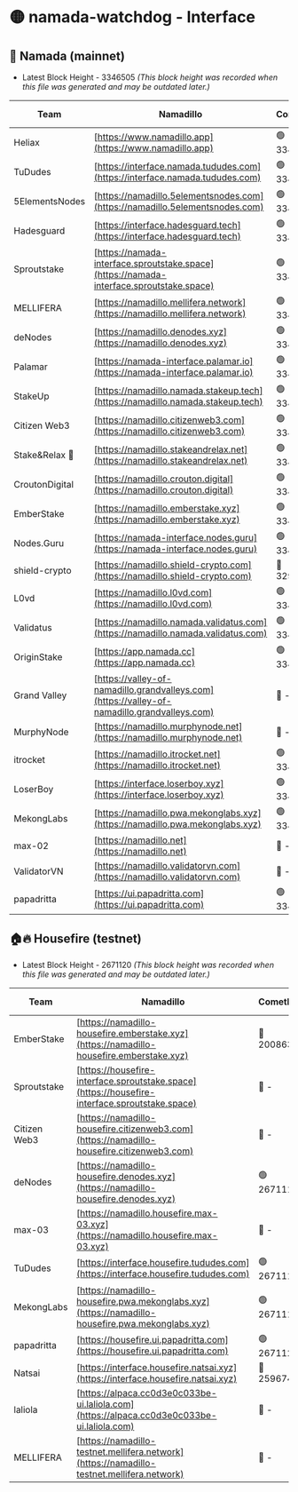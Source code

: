 # 🟡 namada-watchdog - Interface

## 🚀 Namada (mainnet)
- Latest Block Height - 3346505 *(This block height was recorded when this file was generated and may be outdated later.)*

| Team | Namadillo | CometBFT | Indexer | MASP Indexer |
|-|-|-|-|-|
| Heliax | [https://www.namadillo.app](https://www.namadillo.app) | 🟢 3346481 | 🟢 3346481 | 🟢 3346481 |
| TuDudes | [https://interface.namada.tududes.com](https://interface.namada.tududes.com) | 🟢 3346482 | 🟢 3346482 | 🟢 3346482 |
| 5ElementsNodes | [https://namadillo.5elementsnodes.com](https://namadillo.5elementsnodes.com) | 🟢 3346482 | 🟢 3346482 | 🟢 3346482 |
| Hadesguard | [https://interface.hadesguard.tech](https://interface.hadesguard.tech) | 🟢 3346482 | 🟢 3346482 | 🟢 3346482 |
| Sproutstake | [https://namada-interface.sproutstake.space](https://namada-interface.sproutstake.space) | 🟢 3346483 | 🟢 3346483 | 🟢 3346483 |
| MELLIFERA | [https://namadillo.mellifera.network](https://namadillo.mellifera.network) | 🟢 3346484 | 🟢 3346484 | 🟢 3346485 |
| deNodes | [https://namadillo.denodes.xyz](https://namadillo.denodes.xyz) | 🟢 3346485 | 🟢 3346485 | 🟢 3346485 |
| Palamar | [https://namada-interface.palamar.io](https://namada-interface.palamar.io) | 🟢 3346486 | 🟢 3346485 | 🟢 3346485 |
| StakeUp | [https://namadillo.namada.stakeup.tech](https://namadillo.namada.stakeup.tech) | 🟢 3346486 | 🟢 3346486 | 🟢 3346486 |
| Citizen Web3 | [https://namadillo.citizenweb3.com](https://namadillo.citizenweb3.com) | 🟢 3346487 | 🟢 3346487 | 🟢 3346487 |
| Stake&Relax 🦥 | [https://namadillo.stakeandrelax.net](https://namadillo.stakeandrelax.net) | 🟢 3346487 | 🟢 3346487 | 🟢 3346487 |
| CroutonDigital | [https://namadillo.crouton.digital](https://namadillo.crouton.digital) | 🟢 3346488 | 🟢 3346488 | 🟢 3346488 |
| EmberStake | [https://namadillo.emberstake.xyz](https://namadillo.emberstake.xyz) | 🟢 3346488 | 🟢 3346488 | 🟢 3346488 |
| Nodes.Guru | [https://namada-interface.nodes.guru](https://namada-interface.nodes.guru) | 🟢 3346489 | 🟢 3346489 | 🟢 3346489 |
| shield-crypto | [https://namadillo.shield-crypto.com](https://namadillo.shield-crypto.com) | 🔴 3295543 | 🔴 - | 🔴 - |
| L0vd | [https://namadillo.l0vd.com](https://namadillo.l0vd.com) | 🟢 3346494 | 🟢 3346492 | 🟢 3346494 |
| Validatus | [https://namadillo.namada.validatus.com](https://namadillo.namada.validatus.com) | 🟢 3346495 | 🟢 3346492 | 🟢 3346495 |
| OriginStake | [https://app.namada.cc](https://app.namada.cc) | 🟢 3346496 | 🟢 3346495 | 🟢 3346495 |
| Grand Valley | [https://valley-of-namadillo.grandvalleys.com](https://valley-of-namadillo.grandvalleys.com) | 🔴 - | 🟢 3346492 | 🟢 3346497 |
| MurphyNode | [https://namadillo.murphynode.net](https://namadillo.murphynode.net) | 🔴 - | 🔴 - | 🔴 - |
| itrocket | [https://namadillo.itrocket.net](https://namadillo.itrocket.net) | 🟢 3346499 | 🟢 3346492 | 🟢 3346499 |
| LoserBoy | [https://interface.loserboy.xyz](https://interface.loserboy.xyz) | 🟢 3346500 | 🟢 3346500 | 🟢 3346500 |
| MekongLabs | [https://namadillo.pwa.mekonglabs.xyz](https://namadillo.pwa.mekonglabs.xyz) | 🟢 3346500 | 🟢 3346500 | 🟢 3346500 |
| max-02 | [https://namadillo.net](https://namadillo.net) | 🔴 - | 🔴 - | 🔴 - |
| ValidatorVN | [https://namadillo.validatorvn.com](https://namadillo.validatorvn.com) | 🔴 - | 🔴 - | 🔴 - |
| papadritta | [https://ui.papadritta.com](https://ui.papadritta.com) | 🟢 3346505 | 🟢 3346505 | 🟢 3346505 |

## 🏠🔥 Housefire (testnet)
- Latest Block Height - 2671120 *(This block height was recorded when this file was generated and may be outdated later.)*

| Team | Namadillo | CometBFT | Indexer | MASP Indexer |
|-|-|-|-|-|
| EmberStake | [https://namadillo-housefire.emberstake.xyz](https://namadillo-housefire.emberstake.xyz) | 🔴 2008636 | 🔴 - | 🔴 - |
| Sproutstake | [https://housefire-interface.sproutstake.space](https://housefire-interface.sproutstake.space) | 🔴 - | 🔴 - | 🔴 - |
| Citizen Web3 | [https://namadillo-housefire.citizenweb3.com](https://namadillo-housefire.citizenweb3.com) | 🔴 - | 🔴 - | 🔴 - |
| deNodes | [https://namadillo-housefire.denodes.xyz](https://namadillo-housefire.denodes.xyz) | 🟢 2671110 | 🟢 2671110 | 🟢 2671110 |
| max-03 | [https://namadillo.housefire.max-03.xyz](https://namadillo.housefire.max-03.xyz) | 🔴 - | 🔴 - | 🔴 - |
| TuDudes | [https://interface.housefire.tududes.com](https://interface.housefire.tududes.com) | 🟢 2671119 | 🟢 2671119 | 🟢 2671119 |
| MekongLabs | [https://namadillo-housefire.pwa.mekonglabs.xyz](https://namadillo-housefire.pwa.mekonglabs.xyz) | 🟢 2671119 | 🟢 2671119 | 🟢 2671119 |
| papadritta | [https://housefire.ui.papadritta.com](https://housefire.ui.papadritta.com) | 🟢 2671120 | 🟢 2671120 | 🟢 2671120 |
| Natsai | [https://interface.housefire.natsai.xyz](https://interface.housefire.natsai.xyz) | 🔴 2596741 | 🔴 2596741 | 🔴 2596741 |
| laliola | [https://alpaca.cc0d3e0c033be-ui.laliola.com](https://alpaca.cc0d3e0c033be-ui.laliola.com) | 🔴 - | 🔴 - | 🔴 - |
| MELLIFERA | [https://namadillo-testnet.mellifera.network](https://namadillo-testnet.mellifera.network) | 🔴 - | 🟢 2671123 | 🔴 2607259 |

